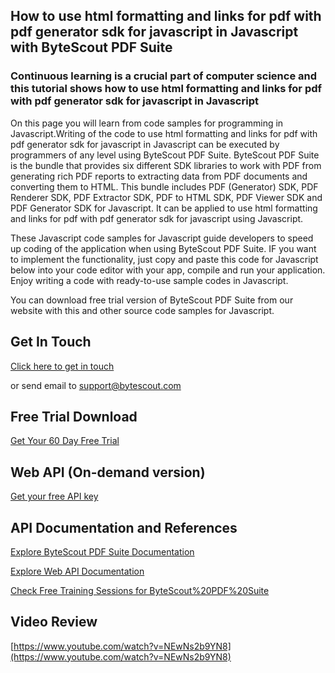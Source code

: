 ## How to use html formatting and links for pdf with pdf generator sdk for javascript in Javascript with ByteScout PDF Suite

### Continuous learning is a crucial part of computer science and this tutorial shows how to use html formatting and links for pdf with pdf generator sdk for javascript in Javascript

On this page you will learn from code samples for programming in Javascript.Writing of the code to use html formatting and links for pdf with pdf generator sdk for javascript in Javascript can be executed by programmers of any level using ByteScout PDF Suite. ByteScout PDF Suite is the bundle that provides six different SDK libraries to work with PDF from generating rich PDF reports to extracting data from PDF documents and converting them to HTML. This bundle includes PDF (Generator) SDK, PDF Renderer SDK, PDF Extractor SDK, PDF to HTML SDK, PDF Viewer SDK and PDF Generator SDK for Javascript. It can be applied to use html formatting and links for pdf with pdf generator sdk for javascript using Javascript.

 These Javascript code samples for Javascript guide developers to speed up coding of the application when using ByteScout PDF Suite. IF you want to implement the functionality, just copy and paste this code for Javascript below into your code editor with your app, compile and run your application. Enjoy writing a code with ready-to-use sample codes in Javascript.

You can download free trial version of ByteScout PDF Suite from our website with this and other source code samples for Javascript.

## Get In Touch

[Click here to get in touch](https://bytescout.zendesk.com/hc/en-us/requests/new?subject=ByteScout%20PDF%20Suite%20Question)

or send email to [support@bytescout.com](mailto:support@bytescout.com?subject=ByteScout%20PDF%20Suite%20Question) 

## Free Trial Download

[Get Your 60 Day Free Trial](https://bytescout.com/download/web-installer?utm_source=github-readme)

## Web API (On-demand version)

[Get your free API key](https://pdf.co/documentation/api?utm_source=github-readme)

## API Documentation and References

[Explore ByteScout PDF Suite Documentation](https://bytescout.com/documentation/index.html?utm_source=github-readme)

[Explore Web API Documentation](https://pdf.co/documentation/api?utm_source=github-readme)

[Check Free Training Sessions for ByteScout%20PDF%20Suite](https://academy.bytescout.com/)

## Video Review

[https://www.youtube.com/watch?v=NEwNs2b9YN8](https://www.youtube.com/watch?v=NEwNs2b9YN8)